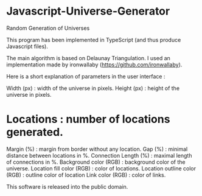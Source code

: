 Javascript-Universe-Generator
=============================

Random Generation of Universes

This program has been implemented in TypeScript (and thus produce Javascript files).

The main algorithm is based on Delaunay Triangulation. I used an implementation made by ironwallaby (https://github.com/ironwallaby).

Here is a short explanation of parameters in the user interface :

Width (px)                   : width of the universe in pixels.
Height (px)                  : height of the universe in pixels.
# Locations                  : number of locations generated.
Margin (%)                   : margin from border without any location.
Gap (%)                      : minimal distance between locations in %.
Connection Length (%)        : maximal length of connections in %.
Background color (RGB)       : background color of the universe.
Location fill color (RGB)    : color of locations.
Location outline color (RGB) : outline color of location
Link color (RGB)             : color of links.

This software is released into the public domain.
